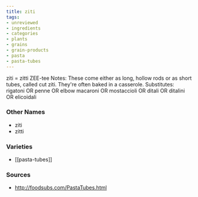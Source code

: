 ```yaml
---
title: ziti
tags:
- unreviewed
- ingredients
- categories
- plants
- grains
- grain-products
- pasta
- pasta-tubes
---
```

ziti = zitti ZEE-tee Notes: These come either as long, hollow rods or as short tubes, called cut ziti. They're often baked in a casserole. Substitutes: rigatoni OR penne OR elbow macaroni OR mostaccioli OR ditali OR ditalini OR elicoidali

### Other Names

* ziti
* zitti

### Varieties

* [[pasta-tubes]]

### Sources
* http://foodsubs.com/PastaTubes.html
